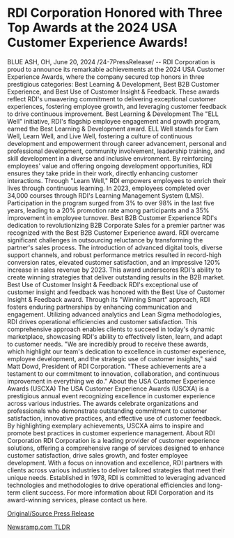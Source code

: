 # RDI Corporation Honored with Three Top Awards at the 2024 USA Customer Experience Awards!

BLUE ASH, OH, June 20, 2024 /24-7PressRelease/ -- RDI Corporation is proud to announce its remarkable achievements at the 2024 USA Customer Experience Awards, where the company secured top honors in three prestigious categories: Best Learning & Development, Best B2B Customer Experience, and Best Use of Customer Insight & Feedback. These awards reflect RDI's unwavering commitment to delivering exceptional customer experiences, fostering employee growth, and leveraging customer feedback to drive continuous improvement.  Best Learning & Development The "ELL Well" initiative, RDI's flagship employee engagement and growth program, earned the Best Learning & Development award. ELL Well stands for Earn Well, Learn Well, and Live Well, fostering a culture of continuous development and empowerment through career advancement, personal and professional development, community involvement, leadership training, and skill development in a diverse and inclusive environment. By reinforcing employees' value and offering ongoing development opportunities, RDI ensures they take pride in their work, directly enhancing customer interactions.  Through "Learn Well," RDI empowers employees to enrich their lives through continuous learning. In 2023, employees completed over 34,000 courses through RDI's Learning Management System (LMS). Participation in the program surged from 3% to over 98% in the last five years, leading to a 20% promotion rate among participants and a 35% improvement in employee turnover.  Best B2B Customer Experience RDI's dedication to revolutionizing B2B Corporate Sales for a premier partner was recognized with the Best B2B Customer Experience award. RDI overcame significant challenges in outsourcing reluctance by transforming the partner's sales process. The introduction of advanced digital tools, diverse support channels, and robust performance metrics resulted in record-high conversion rates, elevated customer satisfaction, and an impressive 120% increase in sales revenue by 2023. This award underscores RDI's ability to create winning strategies that deliver outstanding results in the B2B market.  Best Use of Customer Insight & Feedback RDI's exceptional use of customer insight and feedback was honored with the Best Use of Customer Insight & Feedback award. Through its "Winning Smart" approach, RDI fosters enduring partnerships by enhancing communication and engagement. Utilizing advanced analytics and Lean Sigma methodologies, RDI drives operational efficiencies and customer satisfaction. This comprehensive approach enables clients to succeed in today's dynamic marketplace, showcasing RDI's ability to effectively listen, learn, and adapt to customer needs.  "We are incredibly proud to receive these awards, which highlight our team's dedication to excellence in customer experience, employee development, and the strategic use of customer insights," said Matt Dowd, President of RDI Corporation. "These achievements are a testament to our commitment to innovation, collaboration, and continuous improvement in everything we do."  About the USA Customer Experience Awards (USCXA) The USA Customer Experience Awards (USCXA) is a prestigious annual event recognizing excellence in customer experience across various industries. The awards celebrate organizations and professionals who demonstrate outstanding commitment to customer satisfaction, innovative practices, and effective use of customer feedback. By highlighting exemplary achievements, USCXA aims to inspire and promote best practices in customer experience management.  About RDI Corporation RDI Corporation is a leading provider of customer experience solutions, offering a comprehensive range of services designed to enhance customer satisfaction, drive sales growth, and foster employee development. With a focus on innovation and excellence, RDI partners with clients across various industries to deliver tailored strategies that meet their unique needs. Established in 1978, RDI is committed to leveraging advanced technologies and methodologies to drive operational efficiencies and long-term client success.  For more information about RDI Corporation and its award-winning services, please contact us here. 

[Original/Source Press Release](https://www.24-7pressrelease.com/press-release/511865/rdi-corporation-honored-with-three-top-awards-at-the-2024-usa-customer-experience-awards) 

[Newsramp.com TLDR](https://newsramp.com/None) 